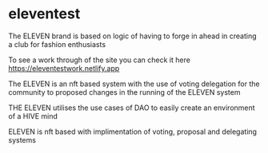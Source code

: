 # eleventest
The ELEVEN brand is based on logic of having to forge in ahead in creating a club for fashion enthusiasts

To see a work through of the site you can check it here
https://eleventestwork.netlify.app

The ELEVEN is an nft based system with the use of voting delegation for the community to proposed changes in the running of the ELEVEN system

THE  ELEVEN utilises the use cases of DAO to easily create an environment of a HIVE mind

ELEVEN is nft based with implimentation of voting, proposal and delegating systems
